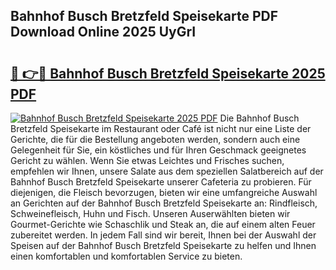 ## Bahnhof Busch Bretzfeld Speisekarte PDF Download Online 2025 UyGrI

# <h2><a href="http://gcb9m2.nevu.top/?p=Bahnhof+Busch+Bretzfeld+Speisekarte">🔗 👉🔴 Bahnhof Busch Bretzfeld Speisekarte 2025 PDF</a></h2>

[![Bahnhof Busch Bretzfeld Speisekarte 2025 PDF](https://i.imgur.com/dBaPXMq.png)](http://gcb9m2.nevu.top/?p=Bahnhof+Busch+Bretzfeld+Speisekarte)
Die Bahnhof Busch Bretzfeld Speisekarte im Restaurant oder Café ist nicht nur eine Liste der Gerichte, die für die Bestellung angeboten werden, sondern auch eine Gelegenheit für Sie, ein köstliches und für Ihren Geschmack geeignetes Gericht zu wählen. Wenn Sie etwas Leichtes und Frisches suchen, empfehlen wir Ihnen, unsere Salate aus dem speziellen Salatbereich auf der Bahnhof Busch Bretzfeld Speisekarte unserer Cafeteria zu probieren. Für diejenigen, die Fleisch bevorzugen, bieten wir eine umfangreiche Auswahl an Gerichten auf der Bahnhof Busch Bretzfeld Speisekarte an: Rindfleisch, Schweinefleisch, Huhn und Fisch. Unseren Auserwählten bieten wir Gourmet-Gerichte wie Schaschlik und Steak an, die auf einem alten Feuer zubereitet werden. In jedem Fall sind wir bereit, Ihnen bei der Auswahl der Speisen auf der Bahnhof Busch Bretzfeld Speisekarte zu helfen und Ihnen einen komfortablen und komfortablen Service zu bieten.
